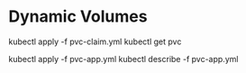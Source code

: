 # Dynamic Volumes

kubectl apply -f pvc-claim.yml
kubectl get pvc

kubectl apply -f pvc-app.yml
kubectl describe -f pvc-app.yml
